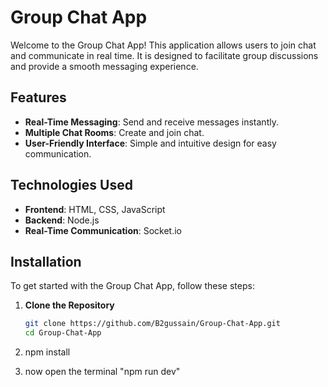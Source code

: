 # Group Chat App

Welcome to the Group Chat App! This application allows users to join chat and communicate in real time. It is designed to facilitate group discussions and provide a smooth messaging experience.

## Features

- **Real-Time Messaging**: Send and receive messages instantly.
- **Multiple Chat Rooms**: Create and join chat.
- **User-Friendly Interface**: Simple and intuitive design for easy communication.

## Technologies Used

- **Frontend**: HTML, CSS, JavaScript
- **Backend**: Node.js
- **Real-Time Communication**: Socket.io

## Installation

To get started with the Group Chat App, follow these steps:

1. **Clone the Repository**

   ```bash
   git clone https://github.com/B2gussain/Group-Chat-App.git
   cd Group-Chat-App
   
 2. npm install
 3. now open the terminal "npm run dev"








